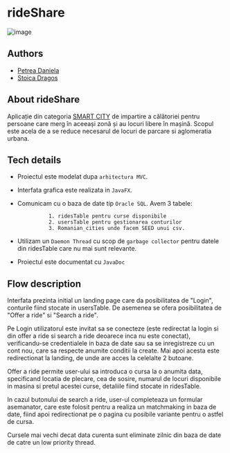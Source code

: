 # rideShare

![image]({https://img.shields.io/badge/Java-ED8B00?style=for-the-badge&logo=java&logoColor=white})

## Authors
- [Petrea Daniela](https://github.com/Daniela-Petrea)
- [Stoica Dragos](https://github.com/StoicaDragos2001)

## About rideShare

  Aplicație din categoria [SMART CITY](https://iasismartcity.ro/) de impartire a călătoriei pentru persoane care merg în aceeași zonă și au locuri libere în mașină. Scopul este acela de a se reduce necesarul de locuri de parcare si aglomeratia urbana. 

## Tech details

  - Proiectul este modelat dupa ```arhitectura MVC```.
  - Interfata grafica este realizata in ```JavaFX```.
  - Comunicam cu o baza de date tip ```Oracle SQL```. Avem 3 tabele: 
 
                  1. ridesTable pentru curse disponibile 
                  2. usersTable pentru gestionarea conturilor 
                  3. Romanian_cities unde facem SEED unui csv.
  - Utilizam un ```Daemon Thread``` cu scop de ```garbage collector``` pentru datele din ridesTable care nu mai sunt relevante.
  - Proiectul este documentat cu ```JavaDoc```

## Flow description
  
  Interfata prezinta initial un landing page care da posibilitatea de "Login", conturile fiind stocate in usersTable. De asemenea se ofera posibilitatea de "Offer a ride" si "Search a ride". 
  
  Pe Login utilizatorul este invitat sa se conecteze (este redirectat la login si din offer a ride si search a ride deoarece inca nu este conectat), verificandu-se credentialele in baza de date sau sa se inregistreze cu un cont nou, care sa respecte anumite conditii la create. Mai apoi acesta este redirectionat la landing, de unde are acces la celelalte 2 butoane. 
  
  Offer a ride permite user-ului sa introduca o cursa la o anumita data, specificand locatia de plecare, cea de sosire, numarul de locuri disponibile in masina si pretul acestei curse, detaliile fiind stocate in ridesTable. 
  
  In cazul butonului de search a ride, user-ul completeaza un formular asemanator, care este folosit pentru a realiza un matchmaking in baza de date, fiind apoi redirectionat pe o pagina cu posibile variante pentru o astfel de cursa. 
  
  Cursele mai vechi decat data curenta sunt eliminate zilnic din baza de date de catre un low priority thread. 

